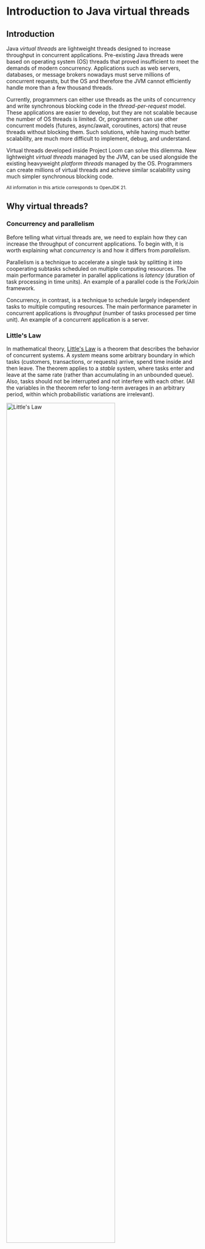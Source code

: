 # Introduction to Java virtual threads


## Introduction

Java _virtual threads_ are lightweight threads designed to increase throughput in concurrent applications. Pre-existing Java threads were based on operating system (OS) threads that proved insufficient to meet the demands of modern concurrency. Applications such as web servers, databases, or message brokers nowadays must serve millions of concurrent requests, but the OS and therefore the JVM cannot efficiently handle more than a few thousand threads.

Currently, programmers can either use threads as the units of concurrency and write synchronous blocking code in the _thread-per-request_ model. These applications are easier to develop, but they are not scalable because the number of OS threads is limited. Or, programmers can use other concurrent models (futures, async/await, coroutines, actors) that reuse threads without blocking them. Such solutions, while having much better scalability, are much more difficult to implement, debug, and understand.

Virtual threads developed inside Project Loom can solve this dilemma. New lightweight _virtual threads_ managed by the JVM, can be used alongside the existing heavyweight _platform threads_ managed by the OS. Programmers can create millions of virtual threads and achieve similar scalability using much simpler synchronous blocking code.

<sup>All information in this article corresponds to OpenJDK 21.</sup>


## Why virtual threads?


### Concurrency and parallelism

Before telling what virtual threads are, we need to explain how they can increase the throughput of concurrent applications. To begin with, it is worth explaining what _concurrency_ is and how it differs from _parallelism_.

Parallelism is a technique to accelerate a single task by splitting it into cooperating subtasks scheduled on multiple computing resources. The main performance parameter in parallel applications is _latency_ (duration of task processing in time units). An example of a parallel code is the Fork/Join framework.

Concurrency, in contrast, is a technique to schedule largely independent tasks to multiple computing resources. The main performance parameter in concurrent applications is _throughput_ (number of tasks processed per time unit). An example of a concurrent application is a server.


### Little's Law

In mathematical theory, [Little's Law](https://www.google.com/search?q=Little%27s+Law) is a theorem that describes the behavior of concurrent systems. A _system_ means some arbitrary boundary in which tasks (customers, transactions, or requests) arrive, spend time inside and then leave. The theorem applies to a _stable_ system, where tasks enter and leave at the same rate (rather than accumulating in an unbounded queue). Also, tasks should not be interrupted and not interfere with each other. (All the variables in the theorem refer to long-term averages in an arbitrary period, within which probabilistic variations are irrelevant).

<img src="/images/Little%27s_Law.svg" alt="Little's Law" width="75%" height="75%"/>

The theorem states that the number _L_ of tasks being concurrently handled (_capacity_) in such a system is equal to the arrival rate _λ_ (_throughput_) multiplied by the time _W_ that a task spends in the system (_latency_):

L = λ*W

Additionally, since Little's Law applies to any system with arbitrary boundaries, it applies to any subsystem of that system.


### Servers are concurrent systems

Little's Law can be applied to the servers as well. A server can be thought of as a system that processes requests and contains several subsystems (CPU, memory, disc, network). In servers, as concurrent applications, we are primarily interested in increasing throughput rather than reducing latency.

λ = L/W

In properly designed servers, requests do not interfere with each other and slow down the server only slightly. Thus, the latency of each request depends on the inherent properties of the server and can be considered constant. Simplistically, if we want to increase the throughput of a server, we must increase its capacity.

Next, we are interested in processing requests in the CPU subsystem, since in most servers the CPU is the bottleneck. It often happens that the OS can no longer support more active threads, but the CPU is not 100% utilized. When we move to the CPU subsystem, we also move from requests to threads as units of concurrency. (We will consider servers designed on the thread-per-request model).

λ = L<sub>CPU</sub>/W<sub>CPU</sub> = N<sub>cores</sub>/W<sub>CPU</sub>

On most servers, threads process I/O-bound tasks. These threads use the CPU for a short time and most of the time wait for blocking operations to complete. When a waiting thread is blocked, the scheduler can switch the CPU core to execute another active thread. Simplified, if the server uses the CPU for only 1/N of the request execution time, then a single CPU core can process N requests simultaneously.

N<sub>threads</sub> = λ*W = (L<sub>CPU</sub>/W<sub>CPU</sub>)*W = L<sub>CPU</sub>*(W/W<sub>CPU</sub>) = N<sub>cores</sub>*(W/W<sub>CPU</sub>)

For example, a CPU has 24 cores and the total request latency is W=100 ms. If a request spends W<sub>CPU</sub>=10 ms, then to fully utilize the CPU you need to have 240 threads. If a request requires much less computing resources and spends W<sub>CPU</sub>=0.1 ms, then to fully utilize the CPU you already need to have 24000 threads. However, a mainstream OS cannot support that number of active threads, mainly because their stack is too large. (A consumer-grade computer nowadays rarely supports more than 5000 active threads). Therefore, very often the server's computational resources are underutilized when performing I/O-bounded requests.


### Asynchronous programming is complicated

Thus, if servers are designed on the thread-per-request model, they will under-utilize their computing resources. To fully utilize all computational resources, it is necessary to abandon the _thread-per-request_ model. Typically, the _asynchronous pipeline_ model is used instead, where tasks at different stages are executed on different worker threads from a thread pool.

But this solution also has serious problems. The entire Java platform is designed on using threads as units of concurrency. In the Java programming language, operators (branches, cycles, method calls) are called in a thread. Programmers are forced to use completely different control flows in various asynchronous frameworks. Exception has a stack trace that shows where in a thread the error occurred. In asynchronous frameworks, stack traces are almost useless, because they contain the context of a different thread than the one in which the error occurred. The Java tools (debuggers, profilers) have limited use in asynchronous code because they are also based on the thread as the execution context. Programmers lose all those advantages when they abandon the thread-per-request model in favor of an asynchronous model.


### User-mode threads are the solution

Thus, programmers were faced with a dilemma: waste money on hardware due to its under-utilization or waste money on development due to a programming style that is disharmonious with the design of the Java platform. The solution that the Loom Project team has chosen is to implement user-mode threads (but not coroutines) similar to those used in Go. This solution provides an excellent concurrent capacity because this is what Little's Law requires to achieve high throughput.

These lightweight threads were named _virtual threads_ by analogy to _virtual memory_. This name suggests that virtual threads are numerous and cheap thread-like entities that make good use of computational resources. Virtual threads are implemented by the JVM (instead of the OS kernel), which manages their stack at a lower granularity than the OS can. So instead of a few thousand threads at most, programmers can have millions of threads in a single OS process. This allows programmers to write simple and scalable concurrent code in the thread-per-request model, which is the only approach that is harmonious with the Java platform.


## Platform threads and virtual threads

A thread is a _thread of execution_, that is an independently scheduled execution unit that belongs to an OS process. In a simplified form, a thread has a program counter and stack. The `Thread` class is a thin wrapper in the JVM to manage the OS threads. There are two kinds of threads: platform threads and virtual threads.


### Platform threads

_Platform threads_ are _kernel-mode_ threads mapped one-to-one to _kernel-mode_ OS threads. The OS schedules OS threads and hence, platform threads. The OS affects the thread creation time and the context switching time, as well as the number of platform threads. Platform threads usually have a large, fixed-size stack allocated in a process _stack segment_ with page granularity. (For the JVM running on Linux x64 the default stack size is 1 MB, so 1000 OS threads require 1 GB of stack memory). So, the number of available platform threads is limited to the number of OS threads.

>Platform threads are suitable for executing all types of tasks, but their use in long-blocking operations is a waste of a limited resource.


### Virtual threads

_Virtual threads_ are _user-mode_ threads mapped many-to-many to _kernel-mode_ OS threads. Virtual threads are scheduled by the JVM, rather than the OS. A virtual thread is a regular Java object, so the thread creation time and context switching time are negligible. The stack of virtual threads is much smaller than for platform threads and is dynamically sized. When a virtual thread is inactive, its stack is stored in the JVM heap. Thus, the number of virtual threads does not depend on the limitations of the OS.

>Virtual threads are suitable for executing tasks that spend most of the time blocked and are not intended for long-running CPU-intensive operations.

A summary of the quantitative differences between platform and virtual streams:


<table>
  <tr>
   <td>
   </td>
   <td>platform threads
   </td>
   <td>virtual threads
   </td>
  </tr>
  <tr>
   <td>stack size
   </td>
   <td>1 MB
   </td>
   <td>resizable
   </td>
  </tr>
  <tr>
   <td>startup time
   </td>
   <td>> 1000 µs
   </td>
   <td>1-10 µs
   </td>
  </tr>
  <tr>
   <td>context switching time
   </td>
   <td>1-10 µs
   </td>
   <td>~ 0.2 µs
   </td>
  </tr>
  <tr>
   <td>amount
   </td>
   <td>&lt; 5000
   </td>
   <td>millions
   </td>
  </tr>
</table>


The implementation of virtual threads consists of two parts: continuation and scheduler.

Continuations are a sequential code that can suspend itself and later be resumed. When a continuation suspends, it saves its content and passes control outside. When a continuation is resumed, control returns to the last suspending point with the previous context.

By default, virtual threads use a work-stealing `ForkJoinPool` scheduler. This scheduler is pluggable, and any other scheduler that implements the `Executor` interface can be used instead. The schedulers do not even need to know that they are scheduling continuations. From their view, they are ordinary tasks that implement the `Runnable` interface. The scheduler executes virtual threads on a pool of several platform threads used as _carrier threads_. By default, their initial number is equal to the number of available CPU cores, and their maximum number is 256.

<sub>Running an application with system property -Djdk.defaultScheduler.parallelism=N changes the number of carrier threads.</sub>

When a virtual thread calls a blocking I/O method, the scheduler performs the following actions:



* _unmounts_ the virtual thread from the carrier thread;
* suspends the continuation and saves its content;
* start a non-blocking I/O operation in the OS kernel;
* the scheduler can execute another virtual thread on the same carrier thread.

When the I/O operation completes in the OS kernel, the scheduler performs the opposite actions:



* restores the content of the continuation and resumes it;
* waits until a carrier thread is available;
* _mounts_ the virtual thread to the carrier thread.

To provide this behavior, most of the blocking operations in the Java standard library (mainly I/O and synchronization constructs from the _java.util.concurrent_ package) have been refactored. However, some operations do not yet support this feature and _capture_ the carrier thread instead. This behavior can be caused by current limitations of the OS or of the JDK. The capture of an OS thread is compensated by temporarily adding a carrier thread to the scheduler.

A virtual thread also cannot be unmounted during some blocking operations when it is _pinned_ to its carrier. This occurs when a virtual thread executes a _synchronized_ block/method, a _native method_, or a _foreign function_. During pinning, the scheduler does not create an additional carrier thread, so frequent and prolonged pinning may degrade scalability.


## How to use virtual threads

Virtual threads are instances of the nonpublic `VirtualThread` class, which is a subclass of the `Thread` class.

![thread class diagram](/images/thread_class_diagram.png)

The `Thread` class has public constructors and the inner `Thread.Builder` interface for creating and starting threads. For backward compatibility, all public constructors of the `Thread` class can create only platform threads for now. Virtual threads are instances of a class that does not have public constructors, so the only way to create virtual threads is to use a builder. A similar builder exists for creating platform threads.

The `Thread` class has new methods to handle virtual threads:


<table>
  <tr>
   <td>Modifier and type
   </td>
   <td>Method
   </td>
   <td>Description
   </td>
  </tr>
  <tr>
   <td><em>final boolean</em>
   </td>
   <td><em>isVirtual()</em>
   </td>
   <td>Returns <em>true</em> if this thread is a virtual thread.
   </td>
  </tr>
  <tr>
   <td><em>static Thread.Builder.OfVirtual</em>
   </td>
   <td><em>ofVirtual()</em>
   </td>
   <td>Returns a builder for creating a virtual <em>Thread</em> or <em>ThreadFactory</em> that creates virtual threads.
   </td>
  </tr>
  <tr>
   <td><em>static Thread</em>
   </td>
   <td><em>startVirtualThread(Runnable)</em>
   </td>
   <td>Creates a virtual thread to execute a task and schedules it to execute. 
   </td>
  </tr>
</table>


There are four ways to create and start virtual threads:



* the thread builder
* the static factory method
* the thread factory
* the executor service

The virtual thread builder allows you to create a virtual thread with all available parameters: name, _inheritable-thread-local variables_ inheritance flag, uncaught exception handler, and `Runnable` task. (Note that the virtual threads are _daemon_ threads and have a fixed priority that cannot be changed).


```
Thread.Builder builder = Thread.ofVirtual()
   .name("virtual thread")
   .inheritInheritableThreadLocals(false)
   .uncaughtExceptionHandler((t, e) -> System.out.printf("thread %s failed with exception %s", t, e));

Thread thread = builder.unstarted(() -> System.out.println("run"));

assertTrue(thread.isVirtual());
assertEquals("virtual thread", thread.getName());
assertTrue(thread.isDaemon());
assertEquals(5, thread.getPriority());
```


<sub>In the platform thread builder, you can specify additional parameters: thread group, <em>daemon</em> flag, priority, and stack size. </sub>

The static factory method allows you to create a virtual thread with default parameters, by specifying only a `Runnable` task. (Note that by default, the virtual thread name is empty).


```
Thread thread = Thread.startVirtualThread(() -> System.out.println("run"));
thread.join();

assertTrue(thread.isVirtual());
assertEquals("", thread.getName());
```


The thread factory allows you to create a virtual thread by specifying a `Runnable` task to the `ThreadFactory.newThread(Runnable)` method. The parameters of virtual threads are specified by the current state of the thread builder from which this thread factory is created. (Note that the thread factory is thread-safe, but the thread builder is not).


```
Thread.Builder builder = Thread.ofVirtual()
   .name("virtual thread");

ThreadFactory factory = builder.factory();
Thread thread = factory.newThread(() -> System.out.println("run"));

assertTrue(thread.isVirtual());
assertEquals("virtual thread", thread.getName());
assertEquals(Thread.State.NEW, thread.getState());
```


The executor service allows you to execute `Runnable` and `Callable` tasks in the unbounded, thread-per-task instance of the `ExecutorService` interface.


```
try (ExecutorService executorService = Executors.newVirtualThreadPerTaskExecutor()) {
   System.out.println(executorService.getClass().getName()); // java.util.concurrent.ThreadPerTaskExecutor

   Future<?> future = executorService.submit(() -> System.out.println("run"));
   future.get();
}
```



## How to properly use virtual threads

The Project Loom team had a choice about whether to make the virtual thread class a sibling class or a subclass of the existing `Thread` class. They have chosen the second option, and now existing code can use virtual threads with little or no changes. However, as a result of this trade-off, some features that were widely used for platform threads are not useful for virtual threads. The responsibility for knowing and avoiding known pitfalls is now on the programmer.


### Do not use virtual threads for CPU-bound tasks

The OS scheduler for platform threads is _preemptive<sup>*</sup>_. The OS scheduler uses _time slices_ to periodically suspend and resume platform threads. Thus, multiple platform threads executing CPU-bound tasks will eventually show progress, even if none of them explicitly yields.

Nothing in the design of virtual threads prohibits the use of a _preemptive_ scheduler as well. However, the default work-stealing virtual thread scheduler is _non-preemptive_ and _non-cooperative_ (because the Project Loom team currently has no technical reason to do so). So now a virtual thread can only be suspended if it is blocked on I/O or another supported operation from the Java standard library. If you start a virtual thread with a CPU-bound task, that thread monopolizes the OS thread until the task is completed and other virtual threads may experience _starvation_.

<sub>*see "Modern Operating Systems", 4th edition by Andrew S. Tanenbaum and Herbert Bos, 2015.</sub>


### Write blocking synchronous code in the thread-per-request model

Blocking platform threads is expensive because it wastes limited computing resources. Various asynchronous and frameworks use other more-grained units of concurrency instead of threads. These frameworks reuse threads without blocking them and indeed achieve higher scalability. However, the result of these trade-offs is a significant increase in development complexity. Asynchronous code is much more complex, non-interoperable across frameworks, and difficult to debug and profile.

In contrast, virtual thread blocking is cheap because it is their main design feature. While a blocked virtual thread is waiting for an operation to complete, the carrier thread and underlying OS thread are not blocked (in most cases). This allows programmers to develop simpler yet efficient concurrent code in the thread-per-request model.

[code examples](https://github.com/aliakh/demo-java-virtual-threads/blob/main/src/test/java/virtual_threads/part2/readme.md#write-blocking-synchronous-code-in-the-thread-per-task-style)


### Do not pool virtual threads

Creating a platform thread is a rather long process because it requires the creation of an OS thread. Thread pools were designed to reduce this time by reusing threads between the execution of multiple tasks. They contain a pool of worker threads to which `Runnable` and `Callable` tasks are submitted through a queue.

Unlike creating platform threads, creating virtual threads is a fast process. Therefore, there is no need to create a virtual thread pool. You should create a new virtual thread for each task, even something as small as a network call. If the application requires an `ExecutorService` instance, you should use a specially designed implementation for virtual threads, which is returned from the `Executors.newVirtualThreadPerTaskExecutor()` static factory method. This executor does not use a thread pool and creates a new virtual thread for each submitted task. Also, this executor itself is lightweight, so you can create and close it at any code within the _try-with-resources_ block.

[code examples](https://github.com/aliakh/demo-java-virtual-threads/blob/main/src/test/java/virtual_threads/part2/readme.md#do-not-pool-virtual-threads)


### Use semaphores instead of fixed thread pools to limit concurrency

The main purpose of thread pools is to reuse threads between the execution of multiple tasks. When a task is submitted to a thread pool, it is inserted into a queue. The task is retrieved from the queue by a worker thread for execution. An additional purpose of using thread pools with a _fixed number_ of worker threads may be to limit the concurrency of a particular operation. Such thread pools can be used when an external resource cannot process more than a predefined number of concurrent requests.

However, since there is no need to reuse virtual threads, there is no need to use any thread pools for them. Instead, you should use a `Semaphore` with the same number of permits to limit concurrency. Just as a thread pool contains a [queue](https://github.com/openjdk/jdk21/blob/master/src/java.base/share/classes/java/util/concurrent/ThreadPoolExecutor.java#L454) of tasks, a semaphore contains a [queue](https://github.com/openjdk/jdk21/blob/master/src/java.base/share/classes/java/util/concurrent/locks/AbstractQueuedSynchronizer.java#L319) of threads blocked on its synchronizer.

[code examples](https://github.com/aliakh/demo-java-virtual-threads/blob/main/src/test/java/virtual_threads/part2/readme.md#use-semaphores-instead-of-fixed-thread-pools-to-limit-concurrency)


### Use thread-local variables carefully or switch to scoped values

To achieve better scalability of virtual threads, you should reconsider using _thread-local variables_ and _inheritable-thread-local variables_. Thread-local variables provide each thread with its own copy of a variable, and inheritable-thread-local variables additionally copy these variables from the parent thread to the child thread. Thread-local variables are typically used to cache mutable objects that are expensive to create. They are also used to implicitly pass thread-bound parameters and return values through a sequence of intermediate methods.

Virtual threads support thread-local behavior (after much consideration by the Project Loom team) in the same way as platform threads. But since virtual threads can be much more numerous, the following features of thread-local variables can have a larger negative effect:



* _unconstrained mutability_ (any code that can call the _get_ method of a thread-local variable can call the _set_ method of that variable, even if an object in a thread-local variable is immutable)
* _unbounded lifetime_ (once a copy of a thread-local variable is set via the _set_ method, the value is retained for the lifetime of the thread, or until code in the thread calls the _remove_ method)
* _expensive inheritance_ (each child thread copies, not reuses, _inheritable-thread-local variables_ of the parent thread)

Sometimes, _scoped values_ may be a better alternative to thread-local variables. Unlike a thread-local variable, a scoped value is written once, is available only for a bounded context, and is inherited in a _structured concurrency_ scope.

[code examples](https://github.com/aliakh/demo-java-virtual-threads/blob/main/src/test/java/virtual_threads/part2/readme.md#use-thread-local-variables-carefully-or-switch-to-scoped-values)


### Use synchronized blocks and methods carefully or switch to reentrant locks

To improve scalability using virtual threads, you should revise _synchronized_ blocks and methods to avoid frequent and long-running _pinning_ (such as I/O operations). Pinning is not a problem if such operations are short-lived (such as in-memory operations) or infrequent. Alternatively, you can replace a _synchronized_ block or method with a `ReentrantLock`, that also guarantees mutually exclusive access.

<sub>Running an application with system property <em>-Djdk.tracePinnedThreads=full</em> prints a complete stack trace when a thread blocks while pinned (highlighting native frames and frames holding monitors), running with system property <em>-Djdk.tracePinnedThreads=short</em>  prints just the problematic stack frames.</sub>

[code examples](https://github.com/aliakh/demo-java-virtual-threads/blob/main/src/test/java/virtual_threads/part2/readme.md#use-synchronized-blocks-and-methods-carefully-or-switch-to-reentrant-locks)


## Conclusion

Virtual threads are designed for developing high-throughput concurrent applications, when a programmer can create millions of units of concurrency with the well-known `Thread` class. Virtual threads are intended to replace platform threads in those applications that spend most of their time blocked on I/O operations.

Implementing virtual threads as a subclass of the existing `Thread` class was a trade-off. As an advantage, most of the existing concurrent code can use virtual threads with minimal changes. As a drawback, some Java concurrency APIs do not have much use for virtual threads. It is the programmer's responsibility to ensure that virtual threads are used correctly. This mainly concerns thread pools and thread-local variables. Instead of thread pools, you should create a new virtual thread for each task. You should use thread-local variables with caution and, if possible, replace them with scoped values. Additionally, third-party libraries that you use in your applications must be refactored by their owners or patched to become compatible with virtual threads.

Complete code examples are available in the [GitHub repository](https://github.com/aliakh/demo-java-virtual-threads).

